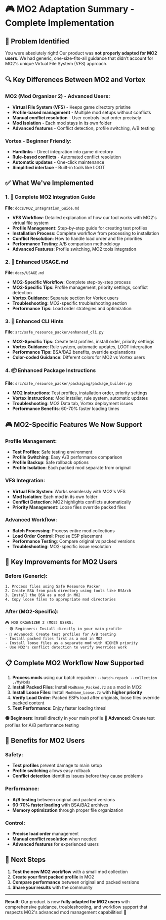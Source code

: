 # 🎮 MO2 Adaptation Summary - Complete Implementation

## 🎯 **Problem Identified**

You were absolutely right! Our product was **not properly adapted for MO2 users**. We had generic, one-size-fits-all guidance that didn't account for MO2's unique Virtual File System (VFS) approach.

## 🔍 **Key Differences Between MO2 and Vortex**

### **MO2 (Mod Organizer 2) - Advanced Users:**

-   **Virtual File System (VFS)** - Keeps game directory pristine
-   **Profile-based management** - Multiple mod setups without conflicts
-   **Manual conflict resolution** - User controls load order precisely
-   **Mod isolation** - Each mod stays in its own folder
-   **Advanced features** - Conflict detection, profile switching, A/B testing

### **Vortex - Beginner Friendly:**

-   **Hardlinks** - Direct integration into game directory
-   **Rule-based conflicts** - Automated conflict resolution
-   **Automatic updates** - One-click maintenance
-   **Simplified interface** - Built-in tools like LOOT

## ✅ **What We've Implemented**

### **1. 📖 Complete MO2 Integration Guide**

**File**: `docs/MO2_Integration_Guide.md`

-   **VFS Workflow**: Detailed explanation of how our tool works with MO2's virtual file system
-   **Profile Management**: Step-by-step guide for creating test profiles
-   **Installation Process**: Complete workflow from processing to installation
-   **Conflict Resolution**: How to handle load order and file priorities
-   **Performance Testing**: A/B comparison methodology
-   **Advanced Features**: Profile switching, MO2 tools integration

### **2. 🎯 Enhanced USAGE.md**

**File**: `docs/USAGE.md`

-   **MO2-Specific Workflow**: Complete step-by-step process
-   **MO2-Specific Tips**: Profile management, priority settings, conflict detection
-   **Vortex Guidance**: Separate section for Vortex users
-   **Troubleshooting**: MO2-specific troubleshooting section
-   **Performance Tips**: Load order strategies and optimization

### **3. 🚀 Enhanced CLI Hints**

**File**: `src/safe_resource_packer/enhanced_cli.py`

-   **MO2-Specific Tips**: Create test profiles, install order, priority settings
-   **Vortex Guidance**: Rule system, automatic updates, LOOT integration
-   **Performance Tips**: BSA/BA2 benefits, override explanations
-   **Color-coded Guidance**: Different colors for MO2 vs Vortex users

### **4. 📦 Enhanced Package Instructions**

**File**: `src/safe_resource_packer/packaging/package_builder.py`

-   **MO2 Instructions**: Test profiles, installation order, priority settings
-   **Vortex Instructions**: Mod installer, rule system, automatic updates
-   **Troubleshooting**: MO2 Data tab, Vortex deployment issues
-   **Performance Benefits**: 60-70% faster loading times

## 🎮 **MO2-Specific Features We Now Support**

### **Profile Management:**

-   **Test Profiles**: Safe testing environment
-   **Profile Switching**: Easy A/B performance comparison
-   **Profile Backup**: Safe rollback options
-   **Profile Isolation**: Each packed mod separate from original

### **VFS Integration:**

-   **Virtual File System**: Works seamlessly with MO2's VFS
-   **Mod Isolation**: Each mod in its own folder
-   **Conflict Detection**: MO2 highlights conflicts automatically
-   **Priority Management**: Loose files override packed files

### **Advanced Workflow:**

-   **Batch Processing**: Process entire mod collections
-   **Load Order Control**: Precise ESP placement
-   **Performance Testing**: Compare original vs packed versions
-   **Troubleshooting**: MO2-specific issue resolution

## 🚀 **Key Improvements for MO2 Users**

### **Before (Generic):**

```
1. Process files using Safe Resource Packer
2. Create BSA from pack directory using tools like BSArch
3. Install the BSA as a mod in MO2
4. Copy loose files to appropriate mod directories
```

### **After (MO2-Specific):**

```
🎮 MOD ORGANIZER 2 (MO2) USERS:
- 🟢 Beginners: Install directly in your main profile
- 🔵 Advanced: Create test profiles for A/B testing
- Install packed files first as a mod in MO2
- Install loose files as a separate mod with HIGHER priority
- Use MO2's conflict detection to verify overrides work
```

## 📋 **Complete MO2 Workflow Now Supported**

1. **Process mods** using our batch repacker: `--batch-repack --collection ./MyMods`
2. **Install Packed Files**: Install `ModName_Packed.7z` as a mod in MO2
3. **Install Loose Files**: Install `ModName_Loose.7z` with **higher priority**
4. **Verify Load Order**: Packed ESPs load after originals, loose files override packed content
5. **Test Performance**: Enjoy faster loading times!

**🟢 Beginners**: Install directly in your main profile
**🔵 Advanced**: Create test profiles for A/B performance testing

## 🎯 **Benefits for MO2 Users**

### **Safety:**

-   **Test profiles** prevent damage to main setup
-   **Profile switching** allows easy rollback
-   **Conflict detection** identifies issues before they cause problems

### **Performance:**

-   **A/B testing** between original and packed versions
-   **60-70% faster loading** with BSA/BA2 archives
-   **Memory optimization** through proper file organization

### **Control:**

-   **Precise load order** management
-   **Manual conflict resolution** when needed
-   **Advanced features** for experienced users

## 🚀 **Next Steps**

1. **Test the new MO2 workflow** with a small mod collection
2. **Create your first packed profile** in MO2
3. **Compare performance** between original and packed versions
4. **Share your results** with the community

---

**Result**: Our product is now **fully adapted for MO2 users** with comprehensive guidance, troubleshooting, and workflow support that respects MO2's advanced mod management capabilities! 🎉

